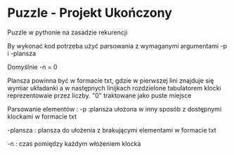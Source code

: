 # Puzzle - Projekt Ukończony
Puzzle w pythonie na zasadzie rekurencji

By wykonać kod potrzeba użyć parsowania z wymaganymi argumentami -p i -plansza

Domyślnie -n = 0

Plansza powinna być w formacie txt, gdzie w pierwszej lini znajduje się wymiar układanki a w następnych linijkach rozdzielone tabulatorem klocki reprezentowaie przez liczby.
"0" traktowane jako puste miejsce

Parsowanie elementów : 
-p :plansza ułożona w inny sposób z dostępnymi klockami w formacie txt 

-plansza : plansza do ułożenia z brakującymi elementami w formacie txt

-n : czas pomiędzy każdym włożeniem klocka
